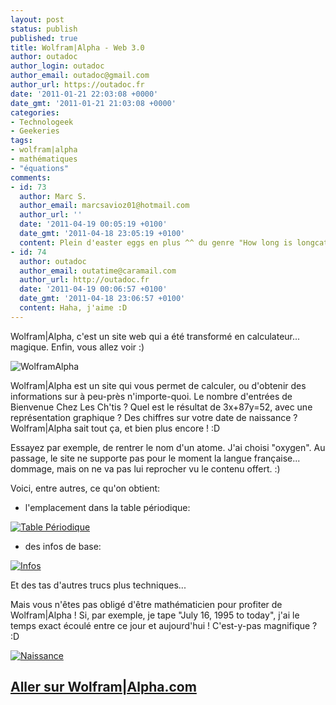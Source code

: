 ```yaml
---
layout: post
status: publish
published: true
title: Wolfram|Alpha - Web 3.0
author: outadoc
author_login: outadoc
author_email: outadoc@gmail.com
author_url: https://outadoc.fr
date: '2011-01-21 22:03:08 +0000'
date_gmt: '2011-01-21 21:03:08 +0000'
categories:
- Technologeek
- Geekeries
tags:
- wolfram|alpha
- mathématiques
- "équations"
comments:
- id: 73
  author: Marc S.
  author_email: marcsavioz01@hotmail.com
  author_url: ''
  date: '2011-04-19 00:05:19 +0100'
  date_gmt: '2011-04-18 23:05:19 +0100'
  content: Plein d'easter eggs en plus ^^ du genre "How long is longcat?"
- id: 74
  author: outadoc
  author_email: outatime@caramail.com
  author_url: http://outadoc.fr
  date: '2011-04-19 00:06:57 +0100'
  date_gmt: '2011-04-18 23:06:57 +0100'
  content: Haha, j'aime :D
---
```

Wolfram\|Alpha, c'est un site web qui a été transformé en calculateur... magique. Enfin, vous allez voir :)

![](https://outadoc.fr/wp-content/uploads/2011/01/wa-logo.png "WolframAlpha")

Wolfram\|Alpha est un site qui vous permet de calculer, ou d'obtenir des informations sur à peu-près n'importe-quoi. Le nombre d'entrées de Bienvenue Chez Les Ch'tis ? Quel est le résultat de 3x+87y=52, avec une représentation graphique ? Des chiffres sur votre date de naissance ? Wolfram\|Alpha sait tout ça, et bien plus encore ! :D

Essayez par exemple, de rentrer le nom d'un atome. J'ai choisi "oxygen". Au passage, le site ne supporte pas pour le moment la langue française... dommage, mais on ne va pas lui reprocher vu le contenu offert. :)

Voici, entre autres, ce qu'on obtient:

- l'emplacement dans la table périodique:

[![](https://outadoc.fr/wp-content/uploads/2011/01/MSP859219e313h8h5a330b600001g66c0ibhdhf89e61.gif "Table Périodique")][1]

- des infos de base:

[![](https://outadoc.fr/wp-content/uploads/2011/01/wolframalpha-201101211452568561.gif "Infos")][2]

Et des tas d'autres trucs plus techniques...

Mais vous n'êtes pas obligé d'être mathématicien pour profiter de Wolfram\|Alpha ! Si, par exemple, je tape "July 16, 1995 to today", j'ai le temps exact écoulé entre ce jour et aujourd'hui ! C'est-y-pas magnifique ? :D

[![](https://outadoc.fr/wp-content/uploads/2011/01/wolframalpha-201101211457576501.gif "Naissance")][3]

## [Aller sur Wolfram|Alpha.com][4]

[1]: https://outadoc.fr/wp-content/uploads/2011/01/MSP859219e313h8h5a330b600001g66c0ibhdhf89e61.gif
[2]: https://outadoc.fr/wp-content/uploads/2011/01/wolframalpha-201101211452568561.gif
[3]: https://outadoc.fr/wp-content/uploads/2011/01/wolframalpha-201101211457576501.gif
[4]: http://wolframalpha.com
